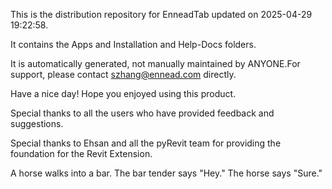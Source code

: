 This is the distribution repository for EnneadTab updated on 2025-04-29 19:22:58.

It contains the Apps and Installation and Help-Docs folders.

It is automatically generated, not manually maintained by ANYONE.For support, please contact szhang@ennead.com directly.

Have a nice day! Hope you enjoyed using this product.

Special thanks to all the users who have provided feedback and suggestions.

Special thanks to Ehsan and all the pyRevit team for providing the foundation for the Revit Extension.






A horse walks into a bar. The bar tender says "Hey." The horse says "Sure."